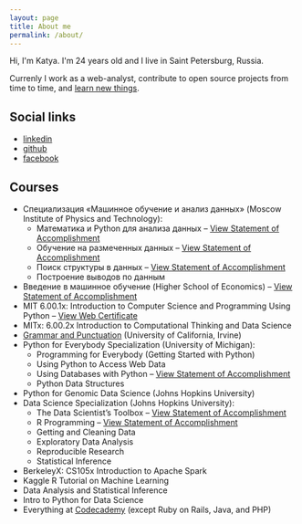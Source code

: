 ```yaml
---
layout: page
title: About me
permalink: /about/
---
```


Hi, I'm Katya. I'm 24 years old and I live in Saint Petersburg, Russia.

Currenly I work as a web-analyst, contribute to open source projects from time to time, and [learn new things](#Courses). 

## Social links

* [<i class="fa fa-linkedin"></i> linkedin](https://ru.linkedin.com/in/demidovakatya/en)
* [<i class="fa fa-github"></i> github](https://github.com/demidovakatya)
* [<i class="fa fa-facebook"></i> facebook](https://www.facebook.com/demidovakatya)

## Courses 

* Специализация «Машинное обучение и анализ данных» (Moscow Institute of Physics and Technology):
    * Математика и Python для анализа данных – <a href="https://www.coursera.org/account/accomplishments/records/W82UVA27KM6U" target="_blank">View Statement of Accomplishment</a>
    * Обучение на размеченных данных – <a href="https://www.coursera.org/account/accomplishments/certificate/7HJB389DV53Y" target="_blank">View Statement of Accomplishment</a>
    * Поиск структуры в данных – <a href="https://www.coursera.org/account/accomplishments/certificate/7HJB389DV53Y" target="_blank">View Statement of Accomplishment</a>
    * Построение выводов по данным
* Введение в машинное обучение (Higher School of Economics) – <a href="https://www.coursera.org/account/accomplishments/records/WUPNNFRC9R9U" target="_blank">View Statement of Accomplishment</a>
* MIT 6.00.1x: Introduction to Computer Science and Programming Using Python – <a href="https://courses.edx.org/certificates/a0da1fc2bfc745af9e3b2802105ff5dc" target="_blank">View Web Certificate</a>
* MITx: 6.00.2x Introduction to Computational Thinking and Data Science
* <a href="https://www.coursera.org/learn/grammar-punctuation" target="_blank">Grammar and Punctuation</a> (University of California, Irvine)
* Python for Everybody Specialization (University of Michigan): 
    * Programming for Everybody (Getting Started with Python)
    * Using Python to Access Web Data
    * Using Databases with Python – <a href="https://www.coursera.org/account/accomplishments/verify/4X7739F2GBHS" target="_blank">View Statement of Accomplishment</a>
    * Python Data Structures
* Python for Genomic Data Science (Johns Hopkins University)
* Data Science Specialization (Johns Hopkins University):
    * The Data Scientist’s Toolbox – <a href="https://www.coursera.org/account/accomplishments/records/8V5CAMQU2S2G" target="_blank">View Statement of Accomplishment</a>
    * R Programming – <a href="https://www.coursera.org/account/accomplishments/records/3PE2MRX6F36X" target="_blank">View Statement of Accomplishment</a>
    * Getting and Cleaning Data
    * Exploratory Data Analysis
    * Reproducible Research
    * Statistical Inference
* BerkeleyX: CS105x Introduction to Apache Spark
* Kaggle R Tutorial on Machine Learning
* Data Analysis and Statistical Inference
* Intro to Python for Data Science
* Everything at [Codecademy](https://www.codecademy.com/) (except Ruby on Rails, Java, and PHP)

